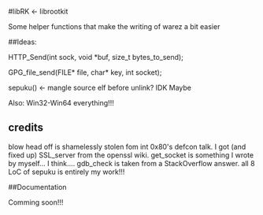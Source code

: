 #libRK <- librootkit

Some helper functions that make the writing of warez a bit easier


##Ideas:

HTTP_Send(int sock, void *buf, size_t bytes_to_send);

GPG_file_send(FILE* file, char* key, int socket);

sepuku() <- mangle source elf before unlink? IDK Maybe

Also: Win32-Win64 everything!!!

## credits

blow head off is shamelessly stolen fom int 0x80's defcon talk.
I got (and fixed up) SSL_server from the openssl wiki.
get_socket is something I wrote by myself... I think....
gdb_check is taken from a StackOverflow answer.
all 8 LoC of sepuku is entirely my work!!!

##Documentation

Comming soon!!!
